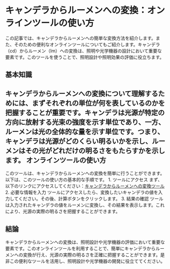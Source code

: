 キャンデラからルーメンへの変換：オンラインツールの使い方
============================

この記事では、キャンデラからルーメンへの簡単な変換方法を紹介します。また、そのための便利なオンラインツールについてもご紹介します。キャンデラ（cd）からルーメン（lm）への変換は、照明や光学機器の設計において重要な要素です。このツールを使うことで、照明設計や照明効果の評価に役立ちます。

基本知識
----

キャンデラからルーメンへの変換について理解するためには、まずそれぞれの単位が何を表しているのかを把握することが重要です。キャンデラは光源が特定の方向に放射する光束の強度を示す単位であり、一方、ルーメンは光の全体的な量を示す単位です。つまり、キャンデラは光源がどのくらい明るいかを示し、ルーメンはその光がどれだけの明るさをもたらすかを示します。 オンラインツールの使い方
------------

このツールは、キャンデラからルーメンへの変換を簡単に行うことができます。以下は、このツールの使い方の基本的な手順です。 1. ツールにアクセス まず、以下のリンクにアクセスしてください：[キャンデラからルーメンへの変換ツール](https://www.onlinecalculatorsfree.com/ja/tools/candela-to-lumen-calculator.html)
2. 必要な情報を入力 ツールにアクセスしたら、変換したいキャンデラの値を入力してください。その後、計算ボタンをクリックします。
3. 結果の確認 ツールは入力されたキャンデラの値をルーメンに変換し、その結果を表示します。これにより、光源の実際の明るさを把握することができます。

結論
--

キャンデラからルーメンへの変換は、照明設計や光学機器の評価において重要な要素です。このオンラインツールを利用することで、簡単にキャンデラからルーメンへの変換が行え、光源の実際の明るさを正確に把握することができます。是非この便利なツールを活用し、照明設計や光学機器の開発に役立ててください。 
